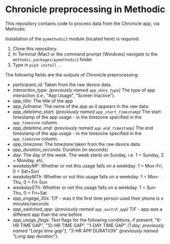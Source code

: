 # Chronicle preprocessing in Methodic
This repository contains code to process data from the Chronicle app, via Methodic.  
  
Installation of the `pymethodic2` module (located here) is required.
1. Clone this repository.
2. In Terminal (Mac) or the command prompt (Windows) navigate to the `methodic_packages/pymethodic2` folder
3. Type in `pip3 install .`


The following fields are the outputs of Chronicle preprocessing:
- *participant_id:* Taken from the raw device data.
- *interaction_type:* _(previously named `app_data_type`)_ The type of app interaction (i.e., "App Usage", "Screen Inactive").
- *app_title:* The title of the app
- *app_fullname:* The name of the app as it appears in the raw data.
- *app_datetime_start:* _(previously named `app_start_timestamp`)_ The start timestamp of the app usage - in the timezone specified in the `app_timezone` column.
- *app_datetime_end:* _(previously named `app_end_timestamp`)_ The end timestamp of the app usage - in the timezone specified in the `app_timezone` column.
- *app_timezone:* The timezone taken from the raw device data.
- *app_duration_seconds:* Duration (in seconds)
- *day:* The day of the week.  The week starts on Sunday, i.e. 1 = Sunday, 2 = Monday, etc.
- *weekdayMF:* Whether or not this usage falls on a weekday: 1 = Mon-Fri, 0 = Sat+Sun
- *weekdayMTh:* Whether or not this usage falls on a weekday: 1 = Mon-Thu, 0 = Fri-Sun
- *weekdaySTh:* Whether or not this usage falls on a weekday: 1 = Sun-Thu, 0 = Fri+Sat
- *app_engage_30s:* T/F - was it the first time person used their phone is x minutes/seconds 
- *app_switched_app:* _(previously named `app_switch_app`)_  T/F - app was a different app than the one before
- *app_usage_flags:* Text flags for the following conditions, if present: "6-HR TIME GAP", "12-HR TIME GAP", "1-DAY TIME GAP" _(1 day; previously named "Large time gap")_, "3-HR APP DURATION" _(previously named "Long app duration")_.
